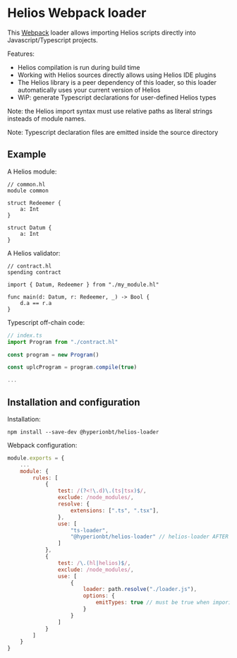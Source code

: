 # Helios Webpack loader

This [Webpack](https://webpack.js.org/) loader allows importing Helios scripts directly into Javascript/Typescript projects.

Features:
* Helios compilation is run during build time
* Working with Helios sources directly allows using Helios IDE plugins
* The Helios library is a peer dependency of this loader, so this loader automatically uses your current version of Helios
* WiP: generate Typescript declarations for user-defined Helios types

Note: the Helios import syntax must use relative paths as literal strings insteads of module names.

Note: Typescript declaration files are emitted inside the source directory

## Example

A Helios module:
```
// common.hl
module common

struct Redeemer {
    a: Int
}

struct Datum {
    a: Int
}
```

A Helios validator:
```
// contract.hl
spending contract 

import { Datum, Redeemer } from "./my_module.hl"

func main(d: Datum, r: Redeemer, _) -> Bool {
    d.a == r.a
}
```

Typescript off-chain code:
```ts
// index.ts
import Program from "./contract.hl"

const program = new Program()

const uplcProgram = program.compile(true)

...
```

## Installation and configuration

Installation:

```
npm install --save-dev @hyperionbt/helios-loader
```

Webpack configuration:

```js
module.exports = {
	...
	module: {
		rules: [
		  	{
				test: /(?<!\.d)\.(ts|tsx)$/,
				exclude: /node_modules/,
				resolve: {
			  		extensions: [".ts", ".tsx"],
				},
				use: [
					"ts-loader",
					"@hyperionbt/helios-loader" // helios-loader AFTER ts-loader so it is able to modify .ts sources BEFORE ts-loader
				]
		  	},
			{
				test: /\.(hl|helios)$/,
				exclude: /node_modules/,
				use: [
					{
						loader: path.resolve("./loader.js"),
						options: {
							emitTypes: true // must be true when imporing in typescript
						}
					}
				]
			}
		]
	}
}
```